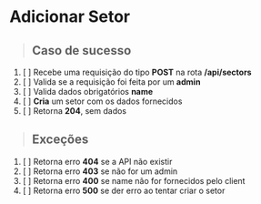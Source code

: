 # Adicionar Setor

> ## Caso de sucesso

1. [ ] Recebe uma requisição do tipo **POST** na rota **/api/sectors**
2. [ ] Valida se a requisição foi feita por um **admin**
3. [ ] Valida dados obrigatórios **name**
4. [ ] **Cria** um setor com os dados fornecidos
5. [ ] Retorna **204**, sem dados

> ## Exceções

1. [ ] Retorna erro **404** se a API não existir
2. [ ] Retorna erro **403** se não for um admin
3. [ ] Retorna erro **400** se name não for fornecidos pelo client
4. [ ] Retorna erro **500** se der erro ao tentar criar o setor
